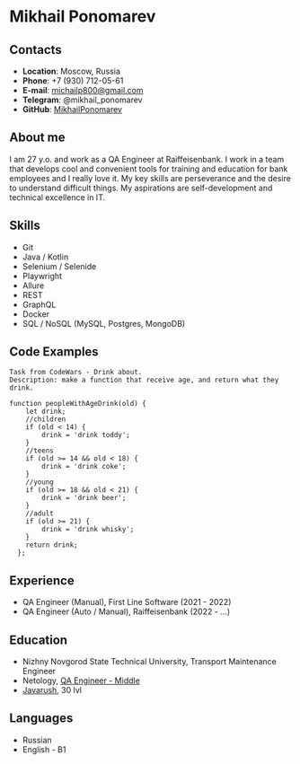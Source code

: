 # Mikhail Ponomarev

## Contacts
* **Location**: Moscow, Russia
* **Phone**: +7 (930) 712-05-61
* **E-mail**: michailp800@gmail.com
* **Telegram**: @mikhail_ponomarev
* **GitHub**: [MikhailPonomarev](https://github.com/MikhailPonomarev)

## About me
I am 27 y.o. and work as a QA Engineer at Raiffeisenbank. I work in a team that develops cool and convenient tools for training and education for bank employees and I really love it. My key skills are perseverance and the desire to understand difficult things. My aspirations are self-development and technical excellence in IT.

## Skills
* Git
* Java / Kotlin
* Selenium / Selenide
* Playwright
* Allure
* REST
* GraphQL
* Docker
* SQL / NoSQL (MySQL, Postgres, MongoDB)


## Code Examples
```
Task from CodeWars - Drink about.
Description: make a function that receive age, and return what they drink.

function peopleWithAgeDrink(old) {
    let drink;
    //children
    if (old < 14) {
        drink = 'drink toddy';
    }
    //teens
    if (old >= 14 && old < 18) {
        drink = 'drink coke';
    }
    //young
    if (old >= 18 && old < 21) {
        drink = 'drink beer';
    }
    //adult
    if (old >= 21) {
        drink = 'drink whisky';
    }
    return drink;
  };
```

## Experience
* QA Engineer (Manual), First Line Software (2021 - 2022)
* QA Engineer (Auto / Manual), Raiffeisenbank (2022 - ...)

## Education
* Nizhny Novgorod State Technical University, Transport Maintenance Engineer
* Netology, [QA Engineer - Middle](https://netology.ru/programs/qa-middle)
* [Javarush](https://javarush.com/), 30 lvl

## Languages
* Russian
* English - B1